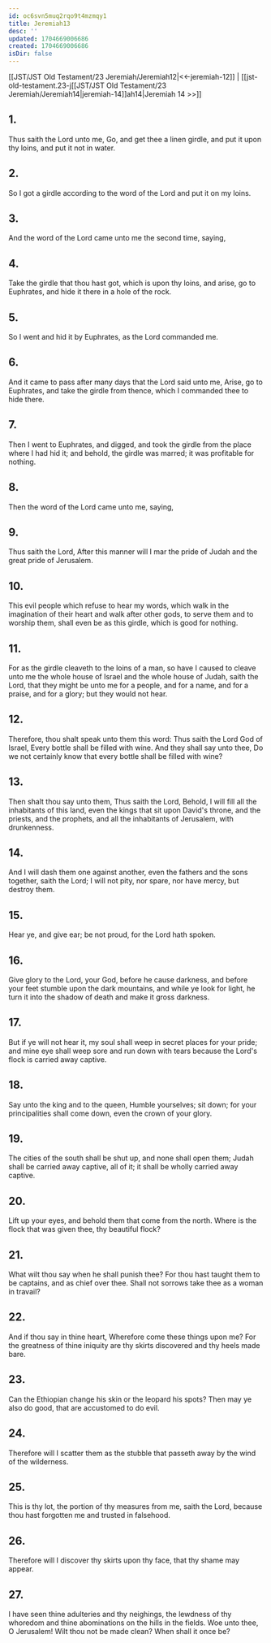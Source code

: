 ```yaml
---
id: oc6svn5muq2rqo9t4mzmqy1
title: Jeremiah13
desc: ''
updated: 1704669006686
created: 1704669006686
isDir: false
---
```

[[JST/JST Old Testament/23 Jeremiah/Jeremiah12|<<-jeremiah-12]] | [[jst-old-testament.23-j[[JST/JST Old Testament/23 Jeremiah/Jeremiah14|jeremiah-14]]ah14|Jeremiah 14 >>]]
## 1.
Thus saith the Lord unto me, Go, and get thee a linen girdle, and put it upon thy loins, and put it not in water.
## 2.
So I got a girdle according to the word of the Lord and put it on my loins.
## 3.
And the word of the Lord came unto me the second time, saying,
## 4.
Take the girdle that thou hast got, which is upon thy loins, and arise, go to Euphrates, and hide it there in a hole of the rock.
## 5.
So I went and hid it by Euphrates, as the Lord commanded me.
## 6.
And it came to pass after many days that the Lord said unto me, Arise, go to Euphrates, and take the girdle from thence, which I commanded thee to hide there.
## 7.
Then I went to Euphrates, and digged, and took the girdle from the place where I had hid it; and behold, the girdle was marred; it was profitable for nothing.
## 8.
Then the word of the Lord came unto me, saying,
## 9.
Thus saith the Lord, After this manner will I mar the pride of Judah and the great pride of Jerusalem.
## 10.
This evil people which refuse to hear my words, which walk in the imagination of their heart and walk after other gods, to serve them and to worship them, shall even be as this girdle, which is good for nothing.
## 11.
For as the girdle cleaveth to the loins of a man, so have I caused to cleave unto me the whole house of Israel and the whole house of Judah, saith the Lord, that they might be unto me for a people, and for a name, and for a praise, and for a glory; but they would not hear.
## 12.
Therefore, thou shalt speak unto them this word: Thus saith the Lord God of Israel, Every bottle shall be filled with wine. And they shall say unto thee, Do we not certainly know that every bottle shall be filled with wine?
## 13.
Then shalt thou say unto them, Thus saith the Lord, Behold, I will fill all the inhabitants of this land, even the kings that sit upon David\'s throne, and the priests, and the prophets, and all the inhabitants of Jerusalem, with drunkenness.
## 14.
And I will dash them one against another, even the fathers and the sons together, saith the Lord; I will not pity, nor spare, nor have mercy, but destroy them.
## 15.
Hear ye, and give ear; be not proud, for the Lord hath spoken.
## 16.
Give glory to the Lord, your God, before he cause darkness, and before your feet stumble upon the dark mountains, and while ye look for light, he turn it into the shadow of death and make it gross darkness.
## 17.
But if ye will not hear it, my soul shall weep in secret places for your pride; and mine eye shall weep sore and run down with tears because the Lord\'s flock is carried away captive.
## 18.
Say unto the king and to the queen, Humble yourselves; sit down; for your principalities shall come down, even the crown of your glory.
## 19.
The cities of the south shall be shut up, and none shall open them; Judah shall be carried away captive, all of it; it shall be wholly carried away captive.
## 20.
Lift up your eyes, and behold them that come from the north. Where is the flock that was given thee, thy beautiful flock?
## 21.
What wilt thou say when he shall punish thee? For thou hast taught them to be captains, and as chief over thee. Shall not sorrows take thee as a woman in travail?
## 22.
And if thou say in thine heart, Wherefore come these things upon me? For the greatness of thine iniquity are thy skirts discovered and thy heels made bare.
## 23.
Can the Ethiopian change his skin or the leopard his spots? Then may ye also do good, that are accustomed to do evil.
## 24.
Therefore will I scatter them as the stubble that passeth away by the wind of the wilderness.
## 25.
This is thy lot, the portion of thy measures from me, saith the Lord, because thou hast forgotten me and trusted in falsehood.
## 26.
Therefore will I discover thy skirts upon thy face, that thy shame may appear.
## 27.
I have seen thine adulteries and thy neighings, the lewdness of thy whoredom and thine abominations on the hills in the fields. Woe unto thee, O Jerusalem! Wilt thou not be made clean? When shall it once be?

